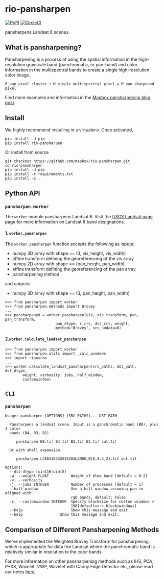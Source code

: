 # rio-pansharpen
[![PyPI](https://img.shields.io/pypi/v/rio-pansharpen.svg)]()
[![CircleCI](https://circleci.com/gh/mapbox/rio-pansharpen.svg?style=svg)](https://circleci.com/gh/mapbox/rio-pansharpen)

pansharpens Landsat 8 scenes.

## What is pansharpening?

Pansharpening is a process of using the spatial information in the high-resolution grayscale band (panchromatic, or pan-band) and color information in the multispectral bands to create a single high-resolution color image.
```
P pan-pixel cluster + M single multispectral pixel = M pan-sharpened pixel
```

Find more examples and information in the [Mapbox pansharpening blog post](https://www.mapbox.com/blog/l8-pansharpening/).

## Install

We highly recommend installing in a virtualenv. Once activated,
```
pip install -U pip
pip install rio-pansharpen
```

Or install from source
```
git checkout https://github.com/mapbox/rio-pansharpen.git
cd rio-pansharpen
pip install -U pip
pip install -r requirements.txt
pip install -e .
```

## Python API

### `pansharpen.worker`
The `worker` module pansharpens Landsat 8. Visit the [USGS Landsat page](http://landsat.usgs.gov/band_designations_landsat_satellites.php) page for more information on Landsat 8 band designations.

#### 1. `worker.pansharpen`
The `worker.pansharpen` function accepts the following as inputs:  
- numpy 3D array with shape == (3, vis_height, vis_width)
- affine transform defining the georeferencing of the vis array 
- numpy 2D array with shape == (pan_height, pan_width)
- affine transform defining the georeferencing of the pan array 
- pansharpening method

and outputs:
- numpy 3D array with shape == (3, pan_height, pan_width)

```
>>> from pansharpen import worker
>>> from pansharpen.methods import Brovey
...
>>> pansharpened = worker.pansharpen(vis, vis_transform, pan, pan_transform,
                       pan_dtype, r_crs, dst_crs, weight,
                       method="Brovey", src_nodata=0)

```

#### 2.`worker.calculate_landsat_pansharpen`
```
>>> from pansharpen import worker
>>> from pansharpen.utils import _calc_windows
>>> import riomucho
...
>>> worker.calculate_landsat_pansharpen(src_paths, dst_path, dst_dtype,
        weight, verbosity, jobs, half_window,
        customwindow)
```

## `CLI`

### `pansharpen`

```
Usage: pansharpen [OPTIONS] [SRC_PATHS]... DST_PATH

  Pansharpens a landsat scene. Input is a panchromatic band (B8), plus 3 color
  bands (B4, B3, B2)

     pansharpen B8.tif B4.tif B3.tif B2.tif out.tif

  Or with shell expansion

     pansharpen LC80410332015283LGN00_B{8,4,3,2}.tif out.tif

Options:
  --dst-dtype [uint16|uint8]
  -w, --weight FLOAT          Weight of blue band [default = 0.2]
  -v, --verbosity
  -j, --jobs INTEGER          Number of processes [default = 1]
  --half-window               Use a half window assuming pan in aligned with
                              rgb bands, default: False
  -c, --customwindow INTEGER  Specify blocksize for custom windows >
                              150[default=src_blockswindows]
  --help                      Show this message and exit.
  --help                 Show this message and exit.
```

## Comparison of Different Pansharpening Methods

We've implemented the Weighted Brovey Transform for pansharpening, which is appropriate for data like Landsat where the panchromatic band is relatively similar in resolution to the color bands.

For more information on other pansharpening methods such as IHS, PCA, P+XS, Wavelet, VWP, Wavelet with Canny Edge Detector etc, please read our notes [here](https://github.com/mapbox/pansharpening/blob/master/docs/pansharpening_methods.md).
